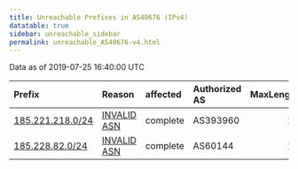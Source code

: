 ```yaml
---
title: Unreachable Prefixes in AS40676 (IPv4)
datatable: true
sidebar: unreachable_sidebar
permalink: unreachable_AS40676-v4.html
---
```


Data as of 2019-07-25 16:40:00 UTC


<div class="datatable-begin"></div>

| Prefix                                                     | Reason                                                                                                  | affected   | Authorized AS   |   MaxLength | Anchor                                         |   unreachable /24s |
|:-----------------------------------------------------------|:--------------------------------------------------------------------------------------------------------|:-----------|:----------------|------------:|:-----------------------------------------------|-------------------:|
| [185.221.218.0/24](https://stat.ripe.net/185.221.218.0/24) | [INVALID ASN](https://rpki-validator.ripe.net/announcement-preview?asn=AS40676&prefix=185.221.218.0/24) | complete   | AS393960        |          24 | [RIPE](unreachable_RIPE_NCC_RPKI_Root-v4.html) |                  1 |
| [185.228.82.0/24](https://stat.ripe.net/185.228.82.0/24)   | [INVALID ASN](https://rpki-validator.ripe.net/announcement-preview?asn=AS40676&prefix=185.228.82.0/24)  | complete   | AS60144         |          24 | [RIPE](unreachable_RIPE_NCC_RPKI_Root-v4.html) |                  1 |

<div class="datatable-end"></div>